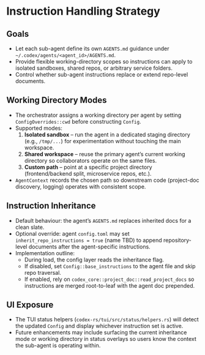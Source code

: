 # Instruction Handling Strategy

## Goals
- Let each sub-agent define its own `AGENTS.md` guidance under `~/.codex/agents/<agent_id>/AGENTS.md`.
- Provide flexible working-directory scopes so instructions can apply to isolated sandboxes, shared repos, or arbitrary service folders.
- Control whether sub-agent instructions replace or extend repo-level documents.

## Working Directory Modes
- The orchestrator assigns a working directory per agent by setting `ConfigOverrides::cwd` before constructing `Config`.
- Supported modes:
  1. **Isolated sandbox** – run the agent in a dedicated staging directory (e.g., `/tmp/...`) for experimentation without touching the main workspace.
  2. **Shared workspace** – reuse the primary agent’s current working directory so collaborators operate on the same files.
  3. **Custom path** – point at a specific project directory (frontend/backend split, microservice repos, etc.).
- `AgentContext` records the chosen path so downstream code (project-doc discovery, logging) operates with consistent scope.

## Instruction Inheritance
- Default behaviour: the agent’s `AGENTS.md` replaces inherited docs for a clean slate.
- Optional override: agent `config.toml` may set `inherit_repo_instructions = true` (name TBD) to append repository-level documents after the agent-specific instructions.
- Implementation outline:
  - During load, the config layer reads the inheritance flag.
  - If disabled, set `Config::base_instructions` to the agent file and skip repo traversal.
  - If enabled, rely on `codex_core::project_doc::read_project_docs` so instructions are merged root-to-leaf with the agent doc prepended.

## UI Exposure
- The TUI status helpers (`codex-rs/tui/src/status/helpers.rs`) will detect the updated `Config` and display whichever instruction set is active.
- Future enhancements may include surfacing the current inheritance mode or working directory in status overlays so users know the context the sub-agent is operating within.
